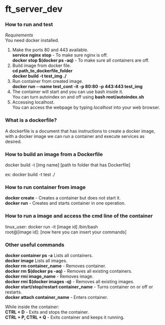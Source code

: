 # ft_server_dev

### How to run and test

*Requirements*  
  You need docker installed.

1. Make the ports 80 and 443 available.  
  **service nginx stop** - To make sure nginx is off.  
  **docker stop $(docker ps -aq)** - To make sure all containers are off.  
2. Build image from docker file.  
  **cd path_to_dockerfile_folder**  
  **docker build -t test_img ./**  
3. Run container from created image.  
  **docker run --name test_cont -it -p 80:80 -p 443:443 test_img**  
4. The container will start and you can use bash inside it.  
  You can turn autoindex on and off using **bash root/autoindex.sh**  
5. Accessing localhost.  
  You can access the webpage by typing *localhost* into your web browser.  

### What is a dockerfile?

A dockerfile is a document that has instructions to create a docker image, with a docker image we can run a container and execute services as desired. 

### How to build an image from a Dockerfile
docker build -t [img name] [path to folder that has Dockerfile]  

ex: docker build -t test ./  

### How to run container from image
**docker create** - Creates a container but does not start it.  
**docker run** - Creates and starts container in one operation.  

### How to run a image and access the cmd line of the container
linux_user: docker run -it [image id] /bin/bash  
root@[image id]: [now here you can insert your commands]  

### Other useful commands
**docker container ps -a** Lists all containers.  
**docker image** Lists all images.  
**docker rm container_name** - Removes container.  
**docker rm $(docker ps -aq)** - Removes all existing containers.  
**docker rmi image_name** - Removes image.  
**docker rmi $(docker images -q)** - Removes all existing images.  
**docker start/stop/restart container_name** - Turns container on or off or restarts.  
**docker attach container_name** - Enters container.  
  
While inside the container:  
**CTRL + D** - Exits and stops the container.  
**CTRL + P, CTRL + Q** - Exits container and keeps it running.  
